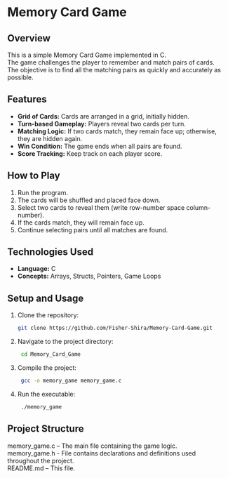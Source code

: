 # Memory Card Game

## Overview
This is a simple Memory Card Game implemented in C.<br>
The game challenges the player to remember and match pairs of cards.<br>
The objective is to find all the matching pairs as quickly and accurately as possible.

## Features
- **Grid of Cards:** Cards are arranged in a grid, initially hidden.
- **Turn-based Gameplay:** Players reveal two cards per turn.
- **Matching Logic:** If two cards match, they remain face up; otherwise, they are hidden again.
- **Win Condition:** The game ends when all pairs are found.
- **Score Tracking:** Keep track on each player score.

## How to Play
1. Run the program.
2. The cards will be shuffled and placed face down.
3. Select two cards to reveal them (write row-number space column-number).
4. If the cards match, they will remain face up.
5. Continue selecting pairs until all matches are found.

## Technologies Used
- **Language:** C
- **Concepts:** Arrays, Structs, Pointers, Game Loops

## Setup and Usage
1. Clone the repository:
   ```bash
   git clone https://github.com/Fisher-Shira/Memory-Card-Game.git
2. Navigate to the project directory:
   ```bash
    cd Memory_Card_Game
3. Compile the project:
   ```bash
    gcc -o memory_game memory_game.c
4. Run the executable:
   ```bash
    ./memory_game

## Project Structure
memory_game.c – The main file containing the game logic.<br>
memory_game.h - File contains declarations and definitions used throughout the project.<br>
README.md – This file.
